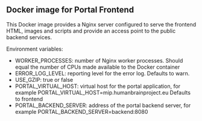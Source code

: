 ## Docker image for Portal Frontend

This Docker image provides a Nginx server configured to serve the frontend HTML, images and scripts
and provide an access point to the public backend services.

Environment variables:
* WORKER_PROCESSES: number of Nginx worker processes. Should equal the number of CPUs made available to the Docker container
* ERROR_LOG_LEVEL: reporting level for the error log. Defaults to warn.
* USE_GZIP: true or false
* PORTAL_VIRTUAL_HOST: virtual host for the portal application, for example PORTAL_VIRTUAL_HOST=mip.humanbrainproject.eu
  Defaults to frontend
* PORTAL_BACKEND_SERVER: address of the portal backend server, for example PORTAL_BACKEND_SERVER=backend:8080
